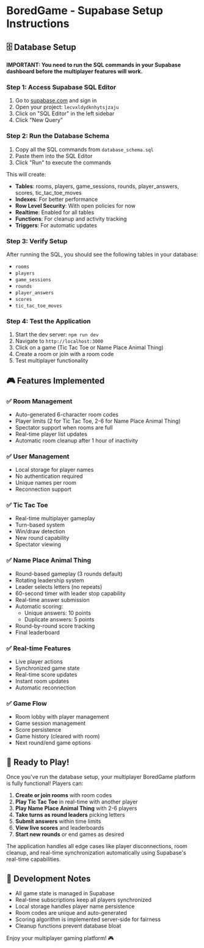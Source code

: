 # BoredGame - Supabase Setup Instructions

## 🗄️ Database Setup

**IMPORTANT: You need to run the SQL commands in your Supabase dashboard before the multiplayer features will work.**

### Step 1: Access Supabase SQL Editor
1. Go to [supabase.com](https://supabase.com) and sign in
2. Open your project: `lecvxldydknhytsjzaju`
3. Click on "SQL Editor" in the left sidebar
4. Click "New Query"

### Step 2: Run the Database Schema
1. Copy all the SQL commands from `database_schema.sql`
2. Paste them into the SQL Editor
3. Click "Run" to execute the commands

This will create:
- **Tables**: rooms, players, game_sessions, rounds, player_answers, scores, tic_tac_toe_moves
- **Indexes**: For better performance
- **Row Level Security**: With open policies for now
- **Realtime**: Enabled for all tables
- **Functions**: For cleanup and activity tracking
- **Triggers**: For automatic updates

### Step 3: Verify Setup
After running the SQL, you should see the following tables in your database:
- `rooms`
- `players` 
- `game_sessions`
- `rounds`
- `player_answers`
- `scores`
- `tic_tac_toe_moves`

### Step 4: Test the Application
1. Start the dev server: `npm run dev`
2. Navigate to `http://localhost:3000`
3. Click on a game (Tic Tac Toe or Name Place Animal Thing)
4. Create a room or join with a room code
5. Test multiplayer functionality

## 🎮 Features Implemented

### ✅ Room Management
- Auto-generated 6-character room codes
- Player limits (2 for Tic Tac Toe, 2-6 for Name Place Animal Thing)
- Spectator support when rooms are full
- Real-time player list updates
- Automatic room cleanup after 1 hour of inactivity

### ✅ User Management
- Local storage for player names
- No authentication required
- Unique names per room
- Reconnection support

### ✅ Tic Tac Toe
- Real-time multiplayer gameplay
- Turn-based system
- Win/draw detection
- New round capability
- Spectator viewing

### ✅ Name Place Animal Thing
- Round-based gameplay (3 rounds default)
- Rotating leadership system
- Leader selects letters (no repeats)
- 60-second timer with leader stop capability
- Real-time answer submission
- Automatic scoring:
  - Unique answers: 10 points
  - Duplicate answers: 5 points
- Round-by-round score tracking
- Final leaderboard

### ✅ Real-time Features
- Live player actions
- Synchronized game state
- Real-time score updates
- Instant room updates
- Automatic reconnection

### ✅ Game Flow
- Room lobby with player management
- Game session management
- Score persistence
- Game history (cleared with room)
- Next round/end game options

## 🚀 Ready to Play!

Once you've run the database setup, your multiplayer BoredGame platform is fully functional! Players can:

1. **Create or join rooms** with room codes
2. **Play Tic Tac Toe** in real-time with another player
3. **Play Name Place Animal Thing** with 2-6 players
4. **Take turns as round leaders** picking letters
5. **Submit answers** within time limits
6. **View live scores** and leaderboards
7. **Start new rounds** or end games as desired

The application handles all edge cases like player disconnections, room cleanup, and real-time synchronization automatically using Supabase's real-time capabilities.

## 🔧 Development Notes

- All game state is managed in Supabase
- Real-time subscriptions keep all players synchronized
- Local storage handles player name persistence
- Room codes are unique and auto-generated
- Scoring algorithm is implemented server-side for fairness
- Cleanup functions prevent database bloat

Enjoy your multiplayer gaming platform! 🎮
